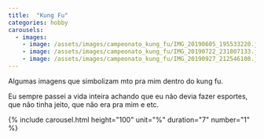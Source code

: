 ```yaml
---
title:  "Kung Fu"
categories: hobby
carousels:
  - images: 
    - image: /assets/images/campeonato_kung_fu/IMG_20190605_195533220.jpg
    - image: /assets/images/campeonato_kung_fu/IMG_20190722_231807133.jpg
    - image: /assets/images/campeonato_kung_fu/IMG_20190927_212546108.jpg
---
```


Algumas imagens que simbolizam mto pra mim dentro do kung fu.

Eu sempre passei a vida inteira achando que eu não devia fazer esportes, que não tinha jeito, que não era pra mim e etc.

{% include carousel.html height="100" unit="%" duration="7" number="1" %}